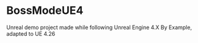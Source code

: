 # BossModeUE4

Unreal demo project made while following Unreal Engine 4.X By Example, adapted to UE 4.26
